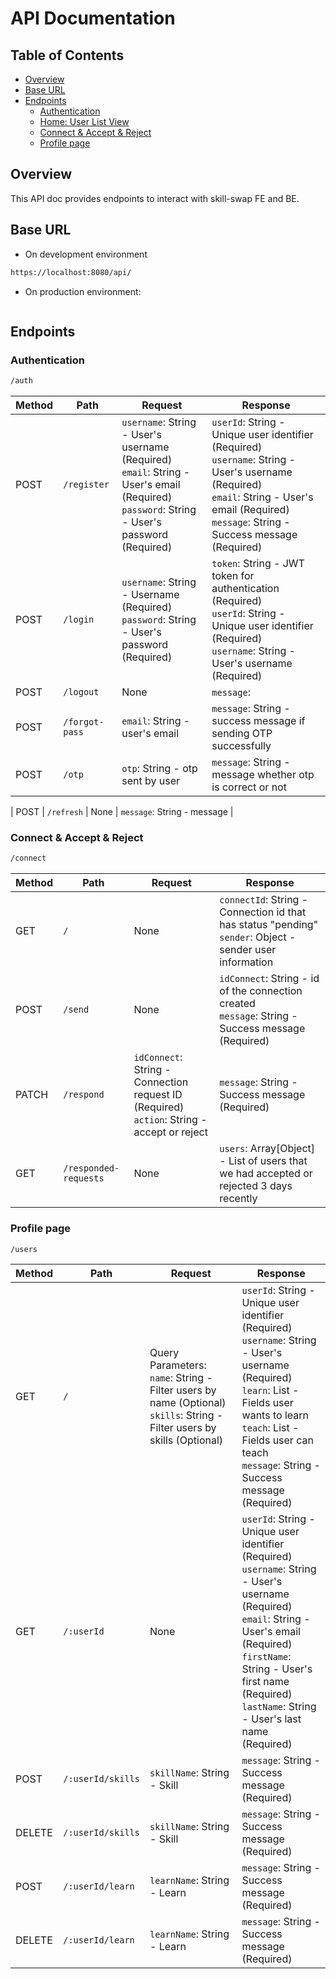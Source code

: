 # API Documentation

## Table of Contents
- [Overview](#overview)
- [Base URL](#base-url)
- [Endpoints](#endpoints)
  - [Authentication](#authentication-1)
  - [Home: User List View](#home-user-list-view)
  - [Connect & Accept & Reject](#connect--accept--reject)
  - [Profile page](#profile-page)
## Overview
This API doc provides endpoints to interact with skill-swap FE and BE.

## Base URL
- On development environment
```bash
https://localhost:8080/api/
```
- On production environment:
```bash
```
## Endpoints
### Authentication
```bash
/auth
```

| Method | Path | Request | Response |
| --- | --- | --- | --- |
| POST | `/register` | `username`: String - User's username (Required)<br>`email`: String - User's email (Required)<br>`password`: String - User's password (Required) | `userId`: String - Unique user identifier (Required)<br>`username`: String - User's username (Required)<br>`email`: String - User's email (Required)<br>`message`: String - Success message (Required) |
| POST | `/login` | `username`: String - Username (Required)<br>`password`: String - User's password (Required) | `token`: String - JWT token for authentication (Required)<br>`userId`: String - Unique user identifier (Required)<br>`username`: String - User's username (Required) |
| POST | `/logout` | None | `message`:  |
| POST | `/forgot-pass` | `email`: String - user's email | `message`: String - success message if sending OTP successfully |
| POST | `/otp` | `otp`: String - otp sent by user | `message`: String - message whether otp is correct or not |

| POST | `/refresh` | None | `message`: String - message |

### Connect & Accept & Reject 
```bash
/connect
```
| Method | Path | Request | Response |
| --- | --- | --- | --- |
| GET | `/` | None | `connectId`: String - Connection id that has status "pending"<br>`sender`: Object - sender user information<br> |
| POST | `/send` | None | `idConnect`: String - id of the connection created<br>`message`: String - Success message (Required) |
| PATCH | `/respond` | `idConnect`: String - Connection request ID (Required)<br>`action`: String - accept or reject | `message`: String - Success message (Required) |
| GET | `/responded-requests` | None | `users`: Array[Object] - List of users that we had accepted or rejected 3 days recently |

### Profile page
```bash
/users
```
| Method | Path | Request | Response |
| --- | --- | --- | --- |
| GET | `/` | Query Parameters:<br>`name`: String - Filter users by name (Optional)<br>`skills`: String - Filter users by skills (Optional)<br> | `userId`: String - Unique user identifier (Required)<br>`username`: String - User's username (Required)<br>`learn`: List - Fields user wants to learn<br>`teach`: List - Fields user can teach<br>`message`: String - Success message (Required) |
| GET | `/:userId` | None | `userId`: String - Unique user identifier (Required)<br>`username`: String - User's username (Required)<br>`email`: String - User's email (Required)<br>`firstName`: String - User's first name (Required)<br>`lastName`: String - User's last name (Required) |
| POST | `/:userId/skills` | `skillName`: String - Skill|`message`: String - Success message (Required) |
| DELETE | `/:userId/skills` | `skillName`: String - Skill | `message`: String - Success message (Required) |
| POST | `/:userId/learn` | `learnName`: String - Learn|`message`: String - Success message (Required) |
| DELETE | `/:userId/learn` | `learnName`: String - Learn | `message`: String - Success message (Required) |

